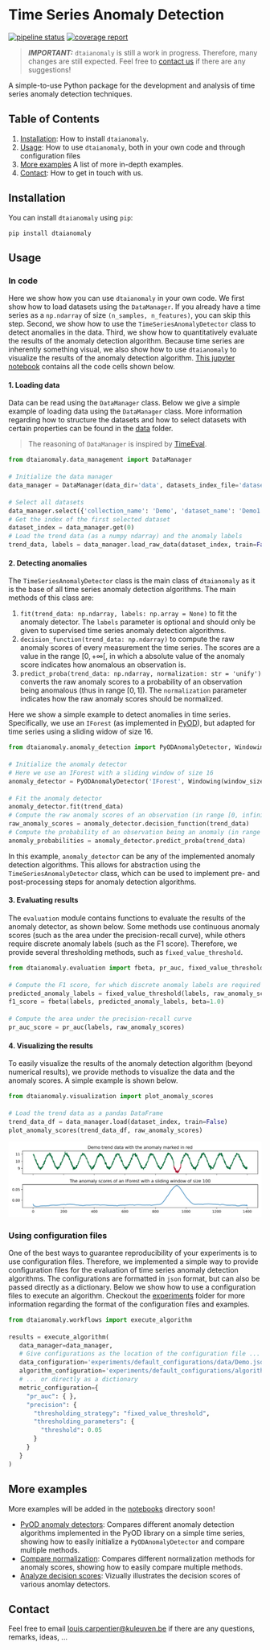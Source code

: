 # Time Series Anomaly Detection

[![pipeline status](https://gitlab.kuleuven.be/u0143709/time-series-anomaly-detection/badges/main/pipeline.svg)](https://gitlab.kuleuven.be/u0143709/time-series-anomaly-detection/-/commits/main)
[![coverage report](https://gitlab.kuleuven.be/u0143709/time-series-anomaly-detection/badges/main/coverage.svg)](https://gitlab.kuleuven.be/u0143709/time-series-anomaly-detection/-/commits/main)

> **_IMPORTANT:_** `dtaianomaly` is still a work in progress. Therefore, many changes 
> are still expected. Feel free to [contact us](#contact) if there are any suggestions!

A simple-to-use Python package for the development and analysis of time series anomaly 
detection techniques. 

## Table of Contents
1. [Installation](#installation): How to install `dtaianomaly`.
2. [Usage](#usage): How to use `dtaianomaly`, both in your own code and through configuration files
3. [More examples](#more-examples) A list of more in-depth examples. 
4. [Contact](#contact): How to get in touch with us.

## Installation

You can install `dtaianomaly` using `pip`:

```
pip install dtaianomaly
```

## Usage

### In code

Here we show how you can use `dtaianomaly` in your own code. We first show how to load 
datasets using the `DataManager`. If you already have a time series as a `np.ndarray`
of size `(n_samples, n_features)`, you can skip this step. Second, we show how to use 
the `TimeSeriesAnomalyDetector` class to detect anomalies in the data. Third, we 
show how to quantitatively evaluate the results of the anomaly detection algorithm.
Because time series are inherently something visual, we also show how to use `dtaianomaly`
to visualize the results of the anomaly detection algorithm. [This jupyter notebook](notebooks/README_demo.ipynb)
contains all the code cells shown below.

#### 1. Loading data

Data can be read using the `DataManager` class. Below we give a simple example of loading 
data using the `DataManager` class. More information regarding how to structure the datasets 
and how to select datasets with certain properties can be found in the [data](data) folder.

> The reasoning of `DataManager` is inspired by [TimeEval](https://github.com/HPI-Information-Systems/TimeEval/tree/main).

```python
from dtaianomaly.data_management import DataManager

# Initialize the data manager
data_manager = DataManager(data_dir='data', datasets_index_file='datasets.csv')

# Select all datasets
data_manager.select({'collection_name': 'Demo', 'dataset_name': 'Demo1'}) 
# Get the index of the first selected dataset
dataset_index = data_manager.get(0)  
# Load the trend data (as a numpy ndarray) and the anomaly labels
trend_data, labels = data_manager.load_raw_data(dataset_index, train=False)
```

#### 2. Detecting anomalies

The `TimeSeriesAnomalyDetector` class is the main class of `dtaianomaly` as it is the base
of all time series anomaly detection algorithms. The main methods of this class are:

1. `fit(trend_data: np.ndarray, labels: np.array = None)` to fit the anomaly detector. The 
   `labels`  parameter is optional and should only be given to supervised time series anomaly 
    detection algorithms. 
2. `decision_function(trend_data: np.ndarray)` to compute the raw anomaly scores of every 
   measurement the time series. The scores are a value in the range $[0, +\infty[$, in which 
   a absolute value of the anomaly score indicates how anomalous an observation is. 
3. `predict_proba(trend_data: np.ndarray, normalization: str = 'unify')` converts the raw
   anomaly scores to a probability of an observation being anomalous (thus in range $[0, 1]$). The `normalization` 
   parameter indicates how the raw anomaly scores should be normalized.

Here we show a simple example to detect anomalies in time series. Specifically, we use an 
`IForest` (as implemented in [PyOD](https://github.com/yzhao062/pyod)), but adapted for 
time series using a sliding widow of size 16. 

```python
from dtaianomaly.anomaly_detection import PyODAnomalyDetector, Windowing

# Initialize the anomaly detector
# Here we use an IForest with a sliding window of size 16
anomaly_detector = PyODAnomalyDetector('IForest', Windowing(window_size=100))

# Fit the anomaly detector 
anomaly_detector.fit(trend_data)
# Compute the raw anomaly scores of an observation (in range [0, infinity])
raw_anomaly_scores = anomaly_detector.decision_function(trend_data)
# Compute the probability of an observation being an anomaly (in range [0, 1])
anomaly_probabilities = anomaly_detector.predict_proba(trend_data)
```

In this example, `anomaly_detector` can be any of the implemented anomaly detection algorithms.
This allows for abstraction using the `TimeSeriesAnomalyDetector` class, which can be used to 
implement pre- and post-processing steps for anomaly detection algorithms.

#### 3. Evaluating results

The `evaluation` module contains functions to evaluate the results of the anomaly detector, as
shown below. Some methods use continuous anomaly scores (such as the area under the precision-recall
curve), while others require discrete anomaly labels (such as the F1 score). Therefore, we provide
several thresholding methods, such as `fixed_value_threshold`. 

```python
from dtaianomaly.evaluation import fbeta, pr_auc, fixed_value_threshold

# Compute the F1 score, for which discrete anomaly labels are required
predicted_anomaly_labels = fixed_value_threshold(labels, raw_anomaly_scores)
f1_score = fbeta(labels, predicted_anomaly_labels, beta=1.0)
 
# Compute the area under the precision-recall curve
pr_auc_score = pr_auc(labels, raw_anomaly_scores)
```

#### 4. Visualizing the results

To easily visualize the results of the anomaly detection algorithm (beyond numerical results), 
we provide methods to visualize the data and the anomaly scores. A simple example is shown below.

```python
from dtaianomaly.visualization import plot_anomaly_scores

# Load the trend data as a pandas DataFrame
trend_data_df = data_manager.load(dataset_index, train=False)
plot_anomaly_scores(trend_data_df, raw_anomaly_scores)
```
![Anomaly scores](notebooks/README_demo.svg)

### Using configuration files

One of the best ways to guarantee reproducibility of your experiments is to use configuration
files. Therefore, we implemented a simple way to provide configuration files for the evaluation
of time series anomaly detection algorithms. The configurations are formatted in `json` format, 
but can also be passed directly as a dictionary. Below we show how to use a configuration files to 
execute an algorithm. Checkout the [experiments](experiments) folder for more information regarding
the format of the configuration files and examples.

```python
from dtaianomaly.workflows import execute_algorithm

results = execute_algorithm(
   data_manager=data_manager,
   # Give configurations as the location of the configuration file ...
   data_configuration='experiments/default_configurations/data/Demo.json',
   algorithm_configuration='experiments/default_configurations/algorithm/iforest.json',
   # ... or directly as a dictionary
   metric_configuration={
     "pr_auc": { },
     "precision": {
       "thresholding_strategy": "fixed_value_threshold",
       "thresholding_parameters": {
         "threshold": 0.05
       }
     }
   }
)
`````

## More examples
More examples will be added in the [notebooks](notebooks) directory soon!
- [PyOD anomaly detectors](notebooks/pyod_anomaly_detectors.ipynb): Compares different anomaly detection algorithms 
  implemented in the PyOD library on a simple time series, showing how to easily initialize a `PyODAnomalyDetector` 
  and compare multiple methods. 
- [Compare normalization](notebooks/compare_normalization.ipynb): Compares different normalization 
  methods for anomaly scores, showing how to easily compare multiple methods.
- [Analyze decision scores](notebooks/analyze_decision_scores.ipynb): Vizually illustrates the decision
  scores of various anomlay detectors.

## Contact
Feel free to email [louis.carpentier@kuleuven.be](mailto:louis.carpentier@kuleuven.be) if 
there are any questions, remarks, ideas, ...
